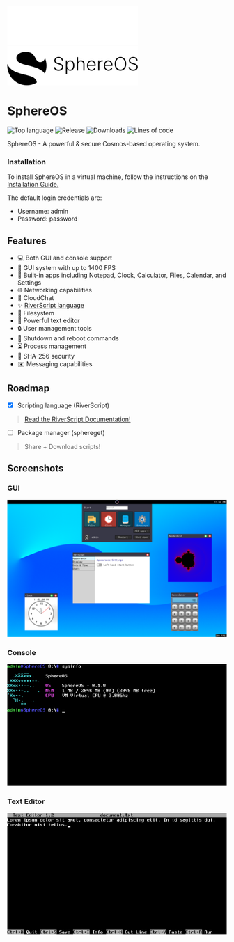 ![SphereOS logo](/Art/logo_light_small.png#gh-dark-mode-only)
![SphereOS logo](/Art/logo_dark_small.png#gh-light-mode-only)

# SphereOS
![Top language](https://img.shields.io/github/languages/top/sphere-systems/sphereos?color=purple&label=%20&logo=csharp&style=flat-square) ![Release](https://img.shields.io/github/v/release/sphere-systems/sphereos?style=flat-square) ![Downloads](https://img.shields.io/github/downloads/sphere-systems/sphereos/total?style=flat-square&color=forestgreen) ![Lines of code](https://www.aschey.tech/tokei/github/sphere-systems/sphereos?style=flat-square)

SphereOS - A powerful & secure Cosmos-based operating system.
### Installation
To install SphereOS in a virtual machine, follow the instructions on the [Installation Guide.](https://github.com/Project-Sphere/SphereOS/wiki/Installation)

The default login credentials are:

- Username: admin
- Password: password
## Features
- 💻 Both GUI and console support
- 🚀 GUI system with up to 1400 FPS
- 📱 Built-in apps including Notepad, Clock, Calculator, Files, Calendar, and Settings
- 🌐 Networking capabilities
- 💬 CloudChat
- ✨ [RiverScript language](https://sphere.jsph.dev/developer/riverscript/)
- 📁 Filesystem
- 📝 Powerful text editor
- 🔒 User management tools
- 🛑 Shutdown and reboot commands
- ⏳ Process management
- 🔐 SHA-256 security
- ✉️ Messaging capabilities
## Roadmap
- [x] Scripting language (RiverScript)
> [Read the RiverScript Documentation!](https://sphere.jsph.dev/developer/docs/riverscript/)
- [ ] Package manager (sphereget)
> Share + Download scripts!
## Screenshots
### GUI
![Screenshot 1](/Art/screenshot_7.png)
### Console
![Screenshot 1](/Art/screenshot_8.png)
### Text Editor
![Screenshot 2](/Art/screenshot_9.png)
